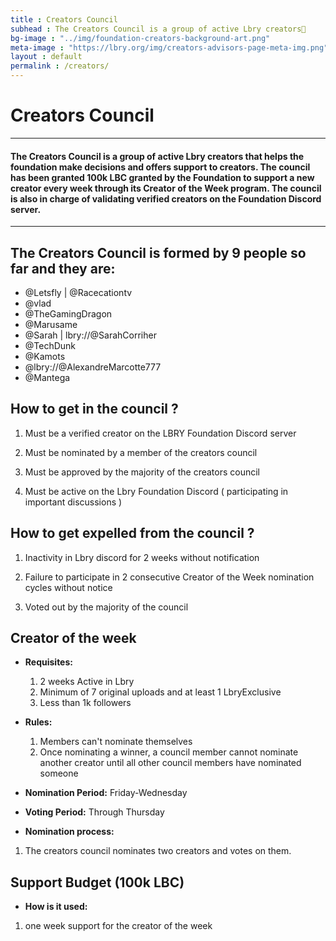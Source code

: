 ```yaml
---
title : Creators Council
subhead : The Creators Council is a group of active Lbry creators🎥
bg-image : "../img/foundation-creators-background-art.png"
meta-image : "https://lbry.org/img/creators-advisors-page-meta-img.png"
layout : default
permalink : /creators/
---
```


# Creators Council 
---
#### The Creators Council is a group of active Lbry creators that helps the foundation make decisions and offers support to creators. The council has been granted 100k LBC granted by the Foundation to support a new creator every week through its Creator of the Week program. The council is also in charge of validating verified creators on the Foundation Discord server.
---


## The Creators Council is formed by 9 people so far and they are:

- @Letsfly | @Racecationtv
- @vlad
- @TheGamingDragon
- @Marusame
- @Sarah | lbry://@SarahCorriher 
- @TechDunk
- @Kamots
- @lbry://@AlexandreMarcotte777
- @Mantega

## How to get in the council ?

1. Must be a verified creator on the LBRY Foundation Discord server

2. Must be nominated by a member of the creators council

3. Must be approved by the majority of the creators council

4. Must be active on the Lbry Foundation Discord ( participating in important discussions )

## How to get expelled from the council ?

1. Inactivity in Lbry discord for 2 weeks without notification

2. Failure to participate in 2 consecutive Creator of the Week nomination cycles without notice

3. Voted out by the majority of the council

## Creator of the week
 
- **Requisites:** 

  1. 2 weeks Active in Lbry
  2. Minimum of 7 original uploads and at least 1 LbryExclusive
  3. Less than 1k followers

- **Rules:**
 
  1. Members can't nominate themselves
  2. Once nominating a winner, a council member cannot nominate another creator until all other council members have nominated someone

 - **Nomination Period:** Friday-Wednesday 
 - **Voting Period:** Through Thursday

 - **Nomination process:**

  1. The creators council nominates two creators and votes on them.

## Support Budget (100k LBC) 

  - **How is it used:** 

  1. one week support for the creator of the week
